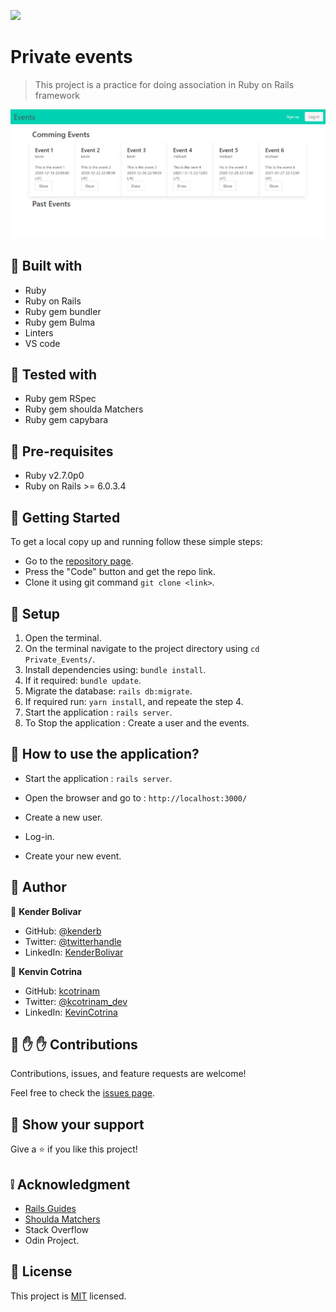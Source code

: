 ![](https://img.shields.io/badge/Microverse-blueviolet)

# Private events

> This project is a practice for doing association in Ruby on Rails framework

![screenshot](app/assets/images/screenshot.png)

## :hammer: Built with

- Ruby
- Ruby on Rails
- Ruby gem bundler
- Ruby gem Bulma
- Linters
- VS code

## :hammer: Tested with

- Ruby gem RSpec
- Ruby gem shoulda Matchers
- Ruby gem capybara

## 📝 Pre-requisites

- Ruby v2.7.0p0
- Ruby on Rails >= 6.0.3.4


## :construction_worker: Getting Started

To get a local copy up and running follow these simple steps:

- Go to the [repository page](https://github.com/kcotrinam/Private_Events).
- Press the "Code" button and get the repo link.
- Clone it using git command `git clone <link>`.

## 📝 Setup

1. Open the terminal.
2. On the terminal navigate to the project directory using `cd Private_Events/`.
3. Install dependencies using: `bundle install`.
3. If it required: `bundle update`.
4. Migrate the database: `rails db:migrate`.
5. If required run: `yarn install`, and repeate the step 4.
6. Start the application : `rails server`.
7. To Stop the application : Create a user and the events.

## 📝 How to use the application?

- Start the application : `rails server`.

- Open the browser and go to : `http://localhost:3000/`

- Create a new user.

- Log-in.

- Create your new event.

## :bust_in_silhouette: Author

👤 **Kender Bolivar**

- GitHub: [@kenderb](https://github.com/ken)
- Twitter: [@twitterhandle](https://twitter.com/KBTarts )
- LinkedIn: [KenderBolivar](https://www.linkedin.com/in/kender-bolivar-1736086b/ )


👤 **Kenvin Cotrina**

- GitHub: [kcotrinam](https://github.com/kcotrinam) 
- Twitter: [@kcotrinam_dev](https://twitter.com/kcotrinam_dev)
- LinkedIn: [KevinCotrina](https://www.linkedin.com/in/kevincotrina/ )

## 🤝 :raised_hand: :raised_hand: Contributions

Contributions, issues, and feature requests are welcome!

Feel free to check the [issues page](https://github.com/kcotrinam/Private_Events/issues).

## :muscle: Show your support

Give a ⭐️ if you like this project!

## :grey_exclamation: Acknowledgment

- [Rails Guides](https://guides.rubyonrails.org/)
- [Shoulda Matchers](https://matchers.shoulda.io/docs/v4.4.1/index.html)
- Stack Overflow
- Odin Project.

 ## 📝 License

This project is [MIT](https://github.com/kcotrinam/Private_Events/blob/feature/LICENSE) licensed.
